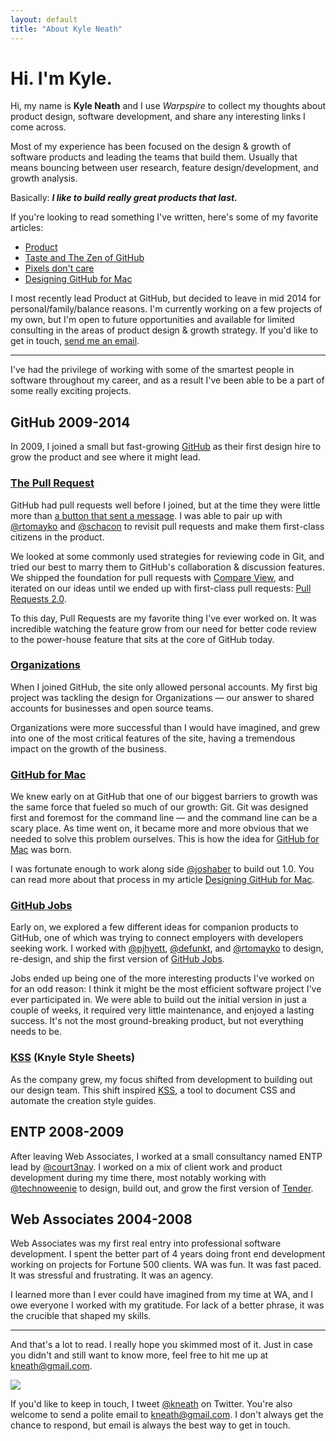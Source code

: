 ```yaml
---
layout: default
title: "About Kyle Neath"
---
```


# Hi. I'm Kyle.

Hi, my name is **Kyle Neath** and I use _Warpspire_ to collect my thoughts about product design, software development, and share any interesting links I come across.

Most of my experience has been focused on the design & growth of software products and leading the teams that build them. Usually that means bouncing between user research, feature design/development, and growth analysis.

Basically: ***I like to build really great products that last.***

If you're looking to read something I've written, here's some of my favorite articles:

* [Product](/posts/product/)
* [Taste and The Zen of GitHub](/posts/taste/)
* [Pixels don't care](/posts/pixels-dont-care/)
* [Designing GitHub for Mac](/posts/designing-github-mac/)

I most recently lead Product at GitHub, but decided to leave in mid 2014 for personal/family/balance reasons. I'm currently working on a few projects of my own, but I'm open to future opportunities and available for limited consulting in the areas of product design & growth strategy. If you'd like to get in touch, <a href="mailto:kneath@gmail.com">send me an email</a>.

* * * *

I've had the privilege of working with some of the smartest people in software throughout my career, and as a result I've been able to be a part of some really exciting projects.

## GitHub 2009-2014

In 2009, I joined a small but fast-growing [GitHub](https://github.com) as their first design hire to grow the product and see where it might lead.

### [The Pull Request](https://github.com/blog/712-pull-requests-2-0)

GitHub had pull requests well before I joined, but at the time they were little more than [a button that sent a message](https://github.com/blog/3-oh-yeah-there-s-pull-requests-now). I was able to pair up with [@rtomayko](http://2ndscale.com/) and [@schacon](http://scottchacon.com/) to revisit pull requests and make them first-class citizens in the product.

We looked at some commonly used strategies for reviewing code in Git, and tried our best to marry them to GitHub's collaboration & discussion features. We shipped the foundation for pull requests with [Compare View](https://github.com/blog/612-introducing-github-compare-view), and iterated on our ideas until we ended up with first-class pull requests: [Pull Requests 2.0](https://github.com/blog/712-pull-requests-2-0).

To this day, Pull Requests are my favorite thing I've ever worked on. It was incredible watching the feature grow from our need for better code review to the power-house feature that sits at the core of GitHub today.

### [Organizations](https://github.com/blog/674-introducing-organizations)

When I joined GitHub, the site only allowed personal accounts. My first big project was tackling the design for Organizations — our answer to shared accounts for businesses and open source teams.

Organizations were more successful than I would have imagined, and grew into one of the most critical features of the site, having a tremendous impact on the growth of the business.

### [GitHub for Mac](https://github.com/blog/878-announcing-github-for-mac)

We knew early on at GitHub that one of our biggest barriers to growth was the same force that fueled so much of our growth: Git. Git was designed first and foremost for the command line — and the command line can be a scary place. As time went on, it became more and more obvious that we needed to solve this problem ourselves. This is how the idea for [GitHub for Mac](https://mac.github.com) was born.

I was fortunate enough to work along side [@joshaber](https://joshaber.github.io/) to build out 1.0. You can read more about that process in my article [Designing GitHub for Mac](http://warpspire.com/posts/designing-github-mac/).

### [GitHub Jobs](https://github.com/blog/687-github-jobs-pre-launch)

Early on, we explored a few different ideas for companion products to GitHub, one of which was trying to connect employers with developers seeking work. I worked with [@pjhyett](http://hyett.com/), [@defunkt](https://github.com/defunkt), and [@rtomayko](http://2ndscale.com) to design, re-design, and ship the first version of [GitHub Jobs](https://jobs.github.com).

Jobs ended up being one of the more interesting products I've worked on for an odd reason: I think it might be the most efficient software project I've ever participated in. We were able to build out the initial version in just a couple of weeks, it required very little maintenance, and enjoyed a lasting success. It's not the most ground-breaking product, but not everything needs to be.

### [KSS](/posts/kss/) (Knyle Style Sheets)

As the company grew, my focus shifted from development to building out our design team. This shift inspired [KSS](https://github.com/kneath/kss), a tool to document CSS and automate the creation style guides.

## ENTP 2008-2009

After leaving Web Associates, I worked at a small consultancy named ENTP lead by [@court3nay](https://twitter.com/court3nay). I worked on a mix of client work and product development during my time there, most notably working with [@technoweenie](http://techno-weenie.net/) to design, build out, and grow the first version of [Tender](https://tenderapp.com).

## Web Associates 2004-2008

Web Associates was my first real entry into professional software development. I spent the better part of 4 years doing front end development working on projects for Fortune 500 clients. WA was fun. It was fast paced. It was stressful and frustrating. It was an agency.

I learned more than I ever could have imagined from my time at WA, and I owe everyone I worked with my gratitude. For lack of a better phrase, it was the crucible that shaped my skills.

* * * *

And that's a lot to read. I really hope you skimmed most of it. Just in case you didn't and still want to know more, feel free to hit me up at <kneath@gmail.com>.

<div class="about-image">
  <img src="http://assets.warpspire.com/images/site/dubious-kyle.jpg" />
</div>

<div class="keep-in-touch">
  <p>
    If you'd like to keep in touch, I tweet <a href="https://twitter.com/kneath">@kneath</a> on Twitter. You're also welcome to send a polite email to <a href="mailto:kneath@gmail.com">kneath@gmail.com</a>. I don't always get the chance to respond, but email is always the best way to get in touch.
  </p>
</div>
